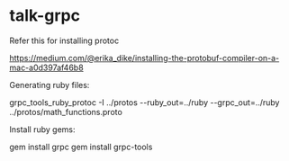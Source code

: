 # talk-grpc

Refer this for installing protoc

https://medium.com/@erika_dike/installing-the-protobuf-compiler-on-a-mac-a0d397af46b8

Generating ruby files:

grpc_tools_ruby_protoc  -I ../protos --ruby_out=../ruby --grpc_out=../ruby ../protos/math_functions.proto

Install ruby gems:

gem install grpc
gem install grpc-tools


